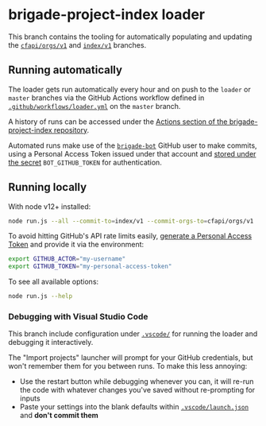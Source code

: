 # brigade-project-index loader

This branch contains the tooling for automatically populating and updating the [`cfapi/orgs/v1`](https://github.com/codeforamerica/brigade-project-index/tree/cfapi/orgs/v1) and [`index/v1`](https://github.com/codeforamerica/brigade-project-index/tree/index/v1) branches.

## Running automatically

The loader gets run automatically every hour and on push to the `loader` or `master` branches via the GitHub Actions workflow defined in [`.github/workflows/loader.yml`](https://github.com/codeforamerica/brigade-project-index/blob/master/.github/workflows/loader.yml) on the `master` branch.

A history of runs can be accessed under the [Actions section of the brigade-project-index repository](https://github.com/codeforamerica/brigade-project-index/actions).

Automated runs make use of the [`brigade-bot`](https://github.com/brigade-bot) GitHub user to make commits, using a Personal Access Token issued under that account and [stored under the secret](https://github.com/codeforamerica/brigade-project-index/settings/secrets) `BOT_GITHUB_TOKEN` for authentication.

## Running locally

With node v12+ installed:

```bash
node run.js --all --commit-to=index/v1 --commit-orgs-to=cfapi/orgs/v1
```

To avoid hitting GitHub's API rate limits easily, [generate a Personal Access Token](https://github.com/settings/tokens) and provide it via the environment:

```bash
export GITHUB_ACTOR="my-username"
export GITHUB_TOKEN="my-personal-access-token"
```

To see all available options:

```bash
node run.js --help
```

### Debugging with Visual Studio Code

This branch include configuration under [`.vscode/`](./.vscode/) for running the loader and debugging it interactively.

The "Import projects" launcher will prompt for your GitHub credentials, but won't remember them for you between runs. To make this less annoying:

- Use the restart button while debugging whenever you can, it will re-run the code with whatever changes you've saved without re-prompting for inputs
- Paste your settings into the blank defaults within [`.vscode/launch.json`](./.vscode/launch.json) and **don't commit them**
